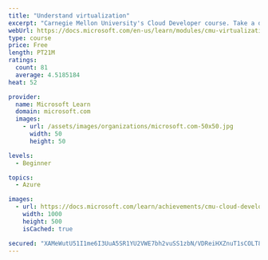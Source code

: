 ```yaml
---
title: "Understand virtualization"
excerpt: "Carnegie Mellon University's Cloud Developer course. Take a deep dive into virtualization by understanding its formal definition as well as the different types of virtual machines."
webUrl: https://docs.microsoft.com/en-us/learn/modules/cmu-virtualization-developer/
type: course
price: Free
length: PT21M
ratings:
  count: 81
  average: 4.5185184
heat: 52

provider:
  name: Microsoft Learn
  domain: microsoft.com
  images:
    - url: /assets/images/organizations/microsoft.com-50x50.jpg
      width: 50
      height: 50

levels:
  - Beginner

topics:
  - Azure

images:
  - url: https://docs.microsoft.com/learn/achievements/cmu-cloud-developer/understand-virtualization-social.png
    width: 1000
    height: 500
    isCached: true

secured: "XAMeWutU51I1me6I3UuA5SR1YU2VWE7bh2vuSS1zbN/VDReiHXZnuT1sCOLT8QB3qhD9aRYxPwUzuq9GbIp/rTcCmkaDcrSPfNCyd9rnMpYiaas+J2T71n0o4E7RgvgQYHW064HGzX750FZYCm31qQDJ74DbspGAuWWbJ7gJYraaaJ2uTJgzdyHuIjTex+F68GNX5reaXenU5/ESL3OY97l1ybZENq6WOIfAQHjjbg0R5K+0KA/B3kdBgCh1Vyi5epV6a2wZihBM1w2wX/byNj7U7Pn+NJquhgbW3QZ3uLSTSjG2EQECnitMEe7wUEyfSt1RDfLzMugh5rQPZwgn5/47YWdMVYfkDmdYo6wwRuTkmP5gh/msZyc0/MCZNFaudXaIIHjeD/+ZKz9xlMY77Q==;4suW9rhE6/z7pen6yEv09A=="
---
```


